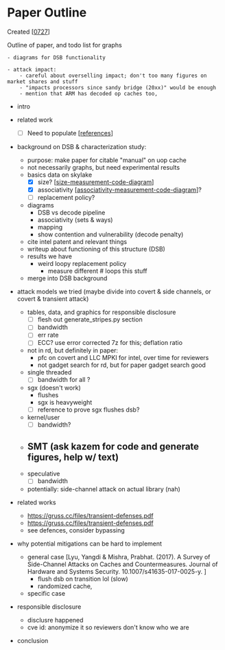 # Paper Outline

Created [[0727]]

Outline of paper, and todo list for graphs


    - diagrams for DSB functionality

    - attack impact:
        - careful about overselling impact; don't too many figures on market shares and stuff
        - "impacts processors since sandy bridge (20xx)" would be enough
        - mention that ARM has decoded op caches too, 
- intro
- related work
    - [ ] Need to populate [[references]]
- background on DSB & characterization study:
    - purpose: make paper for citable "manual" on uop cache
    - not necessarily graphs, but need experimental results
    - basics data on skylake
        - [x] size? [[size-measurement-code-diagram]]
        - [x] associativity [[associativity-measurement-code-diagram]]?
        - [ ] replacement policy?
    - diagrams
        - DSB vs decode pipeline
        - associativity (sets & ways)
        - mapping
        - show contention and vulnerability (decode penalty)
    - cite intel patent and relevant things
    - writeup about functioning of this structure (DSB)
    - results we have
        - weird loopy replacement policy
            - measure different # loops
        this stuff
    - merge into DSB background

- attack models we tried (maybe divide into covert & side channels, or covert & transient attack)
    - tables, data, and graphics for responsible disclosure
        - [ ] flesh out generate_stripes.py section
        - [ ] bandwidth
        - [ ] err rate
        - [ ] ECC? use error corrected 7z for this; deflation ratio
    - not in rd, but definitely in paper:
        - pfc on covert and LLC MPKI for intel, over time for reviewers
        - not gadget search for rd, but for paper gadget search good
    - single threaded
        - [ ] bandwidth for all ?
    - sgx (doesn't work)
        - flushes
        - sgx is heavyweight
        - [ ] reference to prove sgx flushes dsb?
    - kernel/user
        - [ ] bandwidth?
    - SMT (ask kazem for code and generate figures, help w/ text)
        - 
    - speculative
        - [ ] bandwidth
    - potentially: side-channel attack on actual library (nah)
- related works
    - https://gruss.cc/files/transient-defenses.pdf
    - https://gruss.cc/files/transient-defenses.pdf
    - see defences, consider bypassing
- why potential mitigations can be hard to implement
    - general case [Lyu, Yangdi & Mishra, Prabhat. (2017). A Survey of Side-Channel Attacks on Caches and Countermeasures. Journal of Hardware and Systems Security. 10.1007/s41635-017-0025-y. ]
        - flush dsb on transition lol (slow)
        - randomized cache, 
    - specific case

- responsible disclosure
    - disclusre happened
    - cve id: anonymize it so reviewers don't know who we are

- conclusion

[//begin]: # "Autogenerated link references for markdown compatibility"
[0727]: 0727 "0727"
[references]: references "References"
[size-measurement-code-diagram]: size-measurement-code-diagram "Size Measurement Code Diagram"
[associativity-measurement-code-diagram]: associativity-measurement-code-diagram "Associativity Measurement Code Diagram"
[//end]: # "Autogenerated link references"